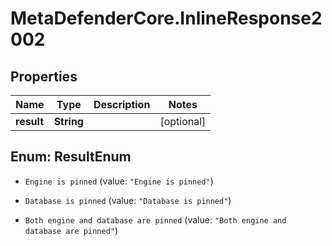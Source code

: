 # MetaDefenderCore.InlineResponse2002

## Properties

Name | Type | Description | Notes
------------ | ------------- | ------------- | -------------
**result** | **String** |  | [optional] 



## Enum: ResultEnum


* `Engine is pinned` (value: `"Engine is pinned"`)

* `Database is pinned` (value: `"Database is pinned"`)

* `Both engine and database are pinned` (value: `"Both engine and database are pinned"`)




